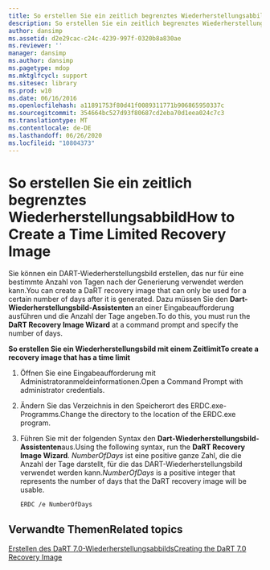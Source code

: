 ```yaml
---
title: So erstellen Sie ein zeitlich begrenztes Wiederherstellungsabbild
description: So erstellen Sie ein zeitlich begrenztes Wiederherstellungsabbild
author: dansimp
ms.assetid: d2e29cac-c24c-4239-997f-0320b8a830ae
ms.reviewer: ''
manager: dansimp
ms.author: dansimp
ms.pagetype: mdop
ms.mktglfcycl: support
ms.sitesec: library
ms.prod: w10
ms.date: 06/16/2016
ms.openlocfilehash: a11891753f80d41f0089311771b906865950337c
ms.sourcegitcommit: 354664bc527d93f80687cd2eba70d1eea024c7c3
ms.translationtype: MT
ms.contentlocale: de-DE
ms.lasthandoff: 06/26/2020
ms.locfileid: "10804373"
---
```

# <span data-ttu-id="68788-103">So erstellen Sie ein zeitlich begrenztes Wiederherstellungsabbild</span><span class="sxs-lookup"><span data-stu-id="68788-103">How to Create a Time Limited Recovery Image</span></span>


<span data-ttu-id="68788-104">Sie können ein DART-Wiederherstellungsbild erstellen, das nur für eine bestimmte Anzahl von Tagen nach der Generierung verwendet werden kann.</span><span class="sxs-lookup"><span data-stu-id="68788-104">You can create a DaRT recovery image that can only be used for a certain number of days after it is generated.</span></span> <span data-ttu-id="68788-105">Dazu müssen Sie den **Dart-Wiederherstellungsbild-Assistenten** an einer Eingabeaufforderung ausführen und die Anzahl der Tage angeben.</span><span class="sxs-lookup"><span data-stu-id="68788-105">To do this, you must run the **DaRT Recovery Image Wizard** at a command prompt and specify the number of days.</span></span>

**<span data-ttu-id="68788-106">So erstellen Sie ein Wiederherstellungsbild mit einem Zeitlimit</span><span class="sxs-lookup"><span data-stu-id="68788-106">To create a recovery image that has a time limit</span></span>**

1.  <span data-ttu-id="68788-107">Öffnen Sie eine Eingabeaufforderung mit Administratoranmeldeinformationen.</span><span class="sxs-lookup"><span data-stu-id="68788-107">Open a Command Prompt with administrator credentials.</span></span>

2.  <span data-ttu-id="68788-108">Ändern Sie das Verzeichnis in den Speicherort des ERDC.exe-Programms.</span><span class="sxs-lookup"><span data-stu-id="68788-108">Change the directory to the location of the ERDC.exe program.</span></span>

3.  <span data-ttu-id="68788-109">Führen Sie mit der folgenden Syntax den **Dart-Wiederherstellungsbild-Assistenten**aus.</span><span class="sxs-lookup"><span data-stu-id="68788-109">Using the following syntax, run the **DaRT Recovery Image Wizard**.</span></span> <span data-ttu-id="68788-110">*NumberOfDays* ist eine positive ganze Zahl, die die Anzahl der Tage darstellt, für die das DART-Wiederherstellungsbild verwendet werden kann.</span><span class="sxs-lookup"><span data-stu-id="68788-110">*NumberOfDays* is a positive integer that represents the number of days that the DaRT recovery image will be usable.</span></span>

    ``` syntax
    ERDC /e NumberOfDays
    ```

## <span data-ttu-id="68788-111">Verwandte Themen</span><span class="sxs-lookup"><span data-stu-id="68788-111">Related topics</span></span>


[<span data-ttu-id="68788-112">Erstellen des DaRT 7.0-Wiederherstellungsabbilds</span><span class="sxs-lookup"><span data-stu-id="68788-112">Creating the DaRT 7.0 Recovery Image</span></span>](creating-the-dart-70-recovery-image-dart-7.md)

 

 





